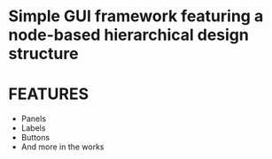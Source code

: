 # Simple GUI framework featuring a node-based hierarchical design structure
# FEATURES
- Panels
- Labels
- Buttons
- And more in the works
